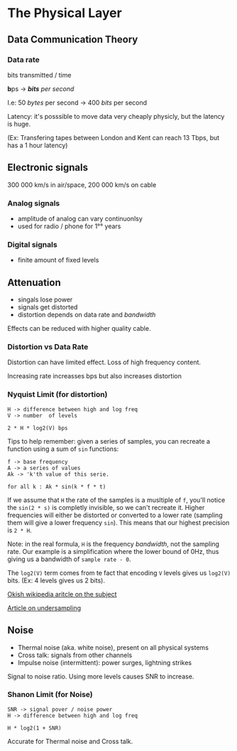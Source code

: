 # The Physical Layer

## Data Communication Theory

### Data rate

bits transmitted / time

**b**ps -> ***bits** per second*

I.e: 50 *bytes* per second -> 400 *bits* per second

Latency: it's posssible to move data very cheaply physicly, but the latency is huge.

(Ex: Transfering tapes between London and Kent can reach 13 Tbps, but has a 1 hour latency)

## Electronic signals

300 000 km/s in air/space, 200 000 km/s on cable

### Analog signals

- amplitude of analog can vary continuonlsy
- used for radio / phone for 1°° years

### Digital signals

- finite amount of fixed levels

## Attenuation

- singals lose power
- signals get distorted
- distortion depends on data rate and *bandwidth*

Effects can be reduced with higher quality cable.

### Distortion vs Data Rate

Distortion can have limited effect.
Loss of high frequency content.

Increasing rate increasses bps but also increases distortion

### Nyquist Limit (for distortion)

```
H -> difference between high and log freq
V -> number  of levels
 
2 * H * log2(V) bps
```

Tips to help remember: given a series of samples, you can recreate a function using a sum of `sin` functions:

```
f -> base frequency
A -> a series of values
Ak -> 'k'th value of this serie.

for all k : Ak * sin(k * f * t)
```

If we assume that `H` the rate of the samples is a musltiple of `f`, you'll notice the `sin(2 * s)` is completly invisible, so we can't recreate it. Higher frequencies will either be distorted or converted to a lower rate (sampling them will give a lower frequency `sin`). This means that our highest precision is `2 * H`.

Note: in the real formula, `H` is the frequency *bandwidth*, not the sampling rate. Our example is a simplification where the  lower bound of 0Hz, thus giving us a  bandwidth of `sample rate - 0`.

The `log2(V)` term comes from te fact that encoding `V` levels gives us `log2(V)` bits. (Ex: 4 levels gives us 2 bits).

[Okish wikipedia aritcle on the subject](https://en.wikipedia.org/wiki/Nyquist_rate)

[Article on undersampling](https://en.wikipedia.org/wiki/Undersampling)

## Noise

- Thermal noise (aka. white noise), present on all physical systems
- Cross talk: signals from other channels
- Impulse noise (intermittent): power surges, lightning strikes

Signal to noise ratio.
Using more levels causes SNR to increase.

### Shanon Limit (for Noise)

```
SNR -> signal pover / noise power
H -> difference between high and log freq

H * log2(1 + SNR)
```

Accurate for Thermal noise and Cross talk.
